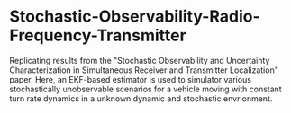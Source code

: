 # Stochastic-Observability-Radio-Frequency-Transmitter

Replicating results from the "Stochastic Observability and Uncertainty Characterization in Simultaneous Receiver and Transmitter Localization" paper.
Here, an EKF-based estimator is used to simulator various stochastically unobservable scenarios for a vehicle moving with constant turn rate dynamics in 
a unknown dynamic and stochastic envrionment.
